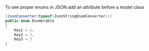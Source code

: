 To see proper enums in JSON add an attribute before a model class
``` C#
[JsonConverter(typeof(JsonStringEnumConverter))]
public enum Enumerable
{
    Key1 = 1,
    Key2 = 2,
    Key3 = 3
}
```